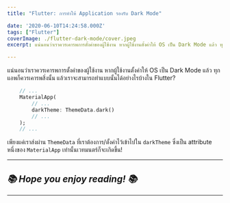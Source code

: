 ```yaml
---
title: "Flutter: การทำให้ Application รองรับ Dark Mode"

date: '2020-06-10T14:24:58.000Z'
tags: ["Flutter"]
coverImage: ./flutter-dark-mode/cover.jpeg
excerpt: แน่นอนว่าเราควรเคารพการตั้งค่าของผู้ใช้งาน หากผู้ใช้งานตั้งค่าให้ OS เป็น Dark Mode แล้ว ทุกแอพก็ควรเคารพสิ่งนั้น แล้วเราจะสามารถทำแบบนั้นได้อย่างไรบ้างใน Flutter?

---
```


แน่นอนว่าเราควรเคารพการตั้งค่าของผู้ใช้งาน หากผู้ใช้งานตั้งค่าให้ OS เป็น Dark Mode แล้ว ทุกแอพก็ควรเคารพสิ่งนั้น แล้วเราจะสามารถทำแบบนั้นได้อย่างไรบ้างใน Flutter?

```dart
    // ...
    MaterialApp(
    	// ...
    	darkTheme: ThemeData.dark()
        // ...
    );
    // ...
```

เพียงแค่เราส่งผ่าน `ThemeData` ที่เราต้องการ/ตั้งค่าไว้เข้าไปใน `darkTheme` ซึ่งเป็น attribute หนึ่งของ `MaterialApp` เท่านั้นเวทมนตร์ก็จะเกิดขึ้น!

---

## *📚 Hope you enjoy reading! 📚*

---
